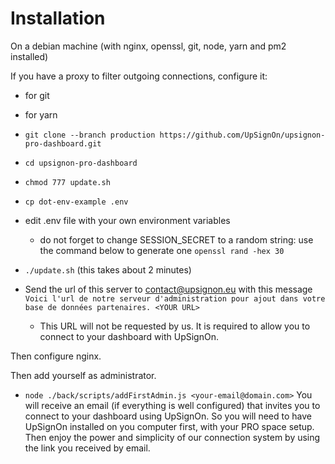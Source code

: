# Installation

On a debian machine (with nginx, openssl, git, node, yarn and pm2 installed)

If you have a proxy to filter outgoing connections, configure it:

- for git
- for yarn

- `git clone --branch production https://github.com/UpSignOn/upsignon-pro-dashboard.git`
- `cd upsignon-pro-dashboard`
- `chmod 777 update.sh`
- `cp dot-env-example .env`
- edit .env file with your own environment variables
  - do not forget to change SESSION_SECRET to a random string: use the command below to generate one
    `openssl rand -hex 30`
- `./update.sh` (this takes about 2 minutes)

- Send the url of this server to contact@upsignon.eu with this message
  `Voici l'url de notre serveur d'administration pour ajout dans votre base de données partenaires. <YOUR URL>`

  - This URL will not be requested by us. It is required to allow you to connect to your dashboard with UpSignOn.

Then configure nginx.

Then add yourself as administrator.

- `node ./back/scripts/addFirstAdmin.js <your-email@domain.com>`
  You will receive an email (if everything is well configured) that invites you to connect to your dashboard using UpSignOn.
  So you will need to have UpSignOn installed on you computer first, with your PRO space setup.
  Then enjoy the power and simplicity of our connection system by using the link you received by email.

